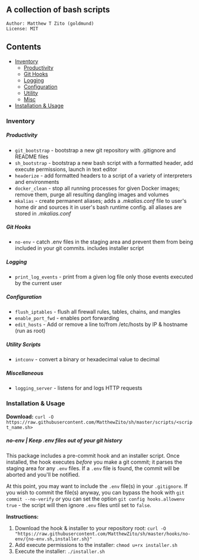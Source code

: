 ## A collection of bash scripts
```
Author: Matthew T Zito (goldmund)
License: MIT
```

## Contents
- [Inventory](#enum)
    - [Productivity](#prod)
    - [Git Hooks](#hooks)
    - [Logging](#log)
    - [Configuration](#conf)
    - [Utility](#util)
    - [Misc](#misc)
- [Installation & Usage](#use)

### <a name="enum"></a> Inventory

##### <a name="prod"></a> Productivity

* `git_bootstrap` - bootstrap a new git repository with .gitignore and README files
* `sh_bootstrap` - bootstrap a new bash script with a formatted header, add execute permissions, launch in text editor
* `headerize` - add formatted headers to a script of a variety of interpreters and environments
* `docker_clean` - stop all running processes for given Docker images; remove them, purge all resulting dangling images and volumes
* `mkalias` - create permanent aliases; adds a *.mkalias.conf* file to user's home dir and sources it in user's bash runtime config. all aliases are stored in *.mkalias.conf*

##### <a name="hooks"></a> Git Hooks

* `no-env` - catch .env files in the staging area and prevent them from being included in your git commits. includes installer script

##### <a name="log"></a> Logging

* `print_log_events` - print from a given log file only those events executed by the current user

##### <a name="conf"></a> Configuration

* `flush_iptables` - flush all firewall rules, tables, chains, and mangles
* `enable_port_fwd` - enables port forwarding
* `edit_hosts` - Add or remove a line to/from /etc/hosts by IP & hostname (run as root)

##### <a name="util"></a> Utility Scripts

* `intconv` - convert a binary or hexadecimal value to decimal

##### <a name="misc"></a> Miscellaneous

* `logging_server` - listens for and logs HTTP requests

### <a name="use"></a> Installation & Usage

**Download:** `curl -O https://raw.githubusercontent.com/MatthewZito/sh/master/scripts/<script_name.sh>`

##### no-env | Keep .env files out of your git history
This package includes a pre-commit hook and an installer script. Once installed, the hook executes *before* you make a git commit; it parses the staging area for any `.env` files. If a `.env` file is found, the commit will be aborted and you'll be notified. 

At this point, you may want to include the `.env` file(s) in your `.gitignore`. If you wish to commit the file(s) anyway, you can bypass the hook with `git commit --no-verify` *or* you can set the option `git config hooks.allowenv true` - the script will then ignore `.env` files until set to `false`.

**Instructions:**
1. Download the hook & installer to your repository root:
`curl -O "https://raw.githubusercontent.com/MatthewZito/sh/master/hooks/no-env/{no-env.sh,installer.sh}"`
2. Add execute permissions to the installer:
`chmod u+rx installer.sh`
3. Execute the installer:
`./installer.sh`